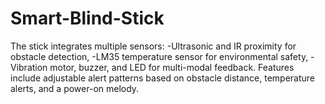 # Smart-Blind-Stick
The stick integrates multiple sensors:  -Ultrasonic and IR proximity for obstacle detection,  -LM35 temperature sensor for environmental safety,  -Vibration motor, buzzer, and LED for multi-modal feedback. Features include adjustable alert patterns based on obstacle distance, temperature alerts, and a power-on melody.
